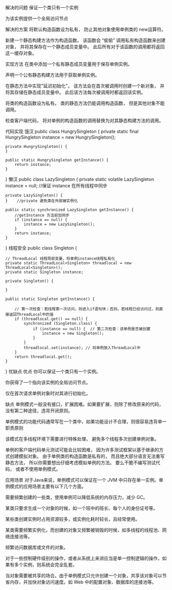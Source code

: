 解决的问题
 保证一个类只有一个实例

为该实例提供一个全局访问节点

解决的方案
将默认构造函数设为私有， 防止其他对象使用单例类的 new运算符。

新建一个静态构建方法作为构造函数。 该函数会 “偷偷” 调用私有构造函数来创建对象， 并将其保存在一个静态成员变量中。 此后所有对于该函数的调用都将返回这一缓存对象。

实现方法
在类中添加一个私有静态成员变量用于保存单例实例。

声明一个公有静态构建方法用于获取单例实例。

在静态方法中实现"延迟初始化"。 该方法会在首次被调用时创建一个新对象， 并将其存储在静态成员变量中。 此后该方法每次被调用时都返回该实例。

将类的构造函数设为私有。 类的静态方法仍能调用构造函数， 但是其他对象不能调用。

检查客户端代码， 将对单例的构造函数的调用替换为对其静态构建方法的调用。



代码实现
饿汉
public class HungrySingleton {
    private static final HungrySingleton instance = new HungrySingleton();

    private HungrySingleton() {
    }

    public static HungrySingleton getInstance() {
        return instance;
    }
}
懒汉
public class LazySingleton {
    private static volatile LazySingleton instance = null;    //保证 instance 在所有线程中同步

    private LazySingleton() {
    }    //private 避免类在外部被实例化

    public static synchronized LazySingleton getInstance() {
        //getInstance 方法前加同步
        if (instance == null) {
            instance = new LazySingleton();
        }
        return instance;
    }
}
线程安全
public class Singleton {

    // ThreadLocal 线程局部变量，将单例instance线程私有化
    private static ThreadLocal<Singleton> threadlocal = new ThreadLocal<Singleton>();
    private static Singleton instance;

    private Singleton() {

    }

    public static Singleton getInstance() {

        // 第一次检查：若线程第一次访问，则进入if语句块；否则，若线程已经访问过，则直接返回ThreadLocal中的值
        if (threadlocal.get() == null) {
            synchronized (Singleton.class) {
                if (instance == null) {  // 第二次检查：该单例是否被创建
                    instance = new Singleton();
                }
            }
            threadlocal.set(instance); // 将单例放入ThreadLocal中
        }
        return threadlocal.get();
    }
}
优缺点
优点
你可以保证一个类只有一个实例。

 你获得了一个指向该实例的全局访问节点。

 仅在首次请求单例对象时对其进行初始化。

缺点
单例模式一般没有接口，扩展困难。如果要扩展，则除了修改原来的代码，没有第二种途径，违背开闭原则。

单例模式的功能代码通常写在一个类中，如果功能设计不合理，则很容易违背单一职责原则

 该模式在多线程环境下需要进行特殊处理， 避免多个线程多次创建单例对象。

 单例的客户端代码单元测试可能会比较困难， 因为许多测试框架以基于继承的方式创建模拟对象。 由于单例类的构造函数是私有的， 而且绝大部分语言无法重写静态方法， 所以你需要想出仔细考虑模拟单例的方法。 要么干脆不编写测试代码， 或者不使用单例模式。

应用场景
    对于Java来说，单例模式可以保证在一个 JVM 中只存在单一实例。单例模式的应用场景主要有以下几个方面。

需要频繁创建的一些类，使用单例可以降低系统的内存压力，减少 GC。

某类只要求生成一个对象的时候，如一个班中的班长、每个人的身份证号等。

某些类创建实例时占用资源较多，或实例化耗时较长，且经常使用。

某类需要频繁实例化，而创建的对象又频繁被销毁的时候，如多线程的线程池、网络连接池等。

频繁访问数据库或文件的对象。

对于一些控制硬件级别的操作，或者从系统上来讲应当是单一控制逻辑的操作，如果有多个实例，则系统会完全乱套。

当对象需要被共享的场合。由于单例模式只允许创建一个对象，共享该对象可以节省内存，并加快对象访问速度。如 Web 中的配置对象、数据库的连接池等。

